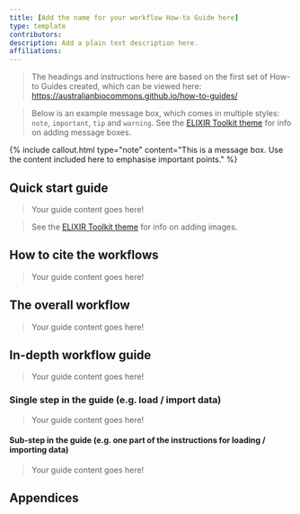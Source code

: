 ```yaml
---
title: [Add the name for your workflow How-to Guide here]
type: template
contributors: 
description: Add a plain text description here.
affiliations: 
---
```


> The headings and instructions here are based on the first set of How-to Guides created, which can be viewed here: https://australianbiocommons.github.io/how-to-guides/

> Below is an example message box, which comes in multiple styles: `note`, `important`, `tip` and `warning`.
> See the [ELIXIR Toolkit theme](https://elixir-belgium.github.io/elixir-toolkit-theme/markdown_cheat_sheet#message-boxes) for info on adding message boxes.

{% include callout.html type="note" content="This is a message box. Use the content included here to emphasise important points." %}


## Quick start guide

> Your guide content goes here!

> See the [ELIXIR Toolkit theme](https://elixir-belgium.github.io/elixir-toolkit-theme/markdown_cheat_sheet#images) for info on adding images.


## How to cite the workflows

> Your guide content goes here!


## The overall workflow

> Your guide content goes here!


## In-depth workflow guide

> Your guide content goes here!


### Single step in the guide (e.g. load / import data)

> Your guide content goes here!


#### Sub-step in the guide (e.g. one part of the instructions for loading / importing data)

> Your guide content goes here!


## Appendices



